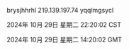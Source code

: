 brysjhhrhl 219.139.197.74 yqqlmgsycl

2024年 10月 29日 星期二 22:20:02 CST

2024年 10月 29日 星期二 14:20:02 GMT
